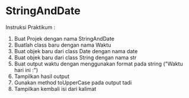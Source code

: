 # StringAndDate
Instruksi Praktikum :
1. Buat Projek dengan nama StringAndDate
2. Buatlah class baru dengan nama Waktu
3. Buat objek baru dari class Date dengan nama date
4. Buat objek baru dari class String dengan nama str
5. Buat output waktu dengan menggunakan format pada string ("Waktu hari ini :")
6. Tampilkan hasil output
7. Gunakan method toUpperCase pada output tadi
8. Tampilkan kembali isi dari kalimat

